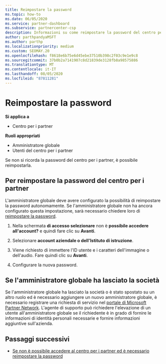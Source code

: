 ```yaml
---
title: Reimpostare la password
ms.topic: how-to
ms.date: 06/05/2020
ms.service: partner-dashboard
ms.subservice: partnercenter-csp
description: Informazioni su come reimpostare la password del centro per i partner o ricevere assistenza dall'amministratore globale dell'azienda. Inoltre, informazioni su come aggiungere un nuovo amministratore globale del centro per i partner.
author: parthpandyaMSFT
ms.author: parthp
ms.localizationpriority: medium
ms.custom: SEOMAY.20
ms.openlocfilehash: f8618e6b75e6d45ebe37510b398c2f03c9e1e9c8
ms.sourcegitcommit: 37b0b2a7141907c8d21839de3128fb8a98575886
ms.translationtype: MT
ms.contentlocale: it-IT
ms.lasthandoff: 08/05/2020
ms.locfileid: "87811281"
---
```

# <a name="reset-my-password"></a>Reimpostare la password

**Si applica a**

- Centro per i partner
 
**Ruoli appropriati**

- Amministratore globale
- Utenti del centro per i partner


Se non si ricorda la password del centro per i partner, è possibile reimpostarla.

## <a name="to-reset-your-partner-center-password"></a>Per reimpostare la password del centro per i partner

L'amministratore globale deve avere configurato la possibilità di reimpostare la password autonomamente. Se l'amministratore globale non ha ancora configurato questa impostazione, sarà necessario chiedere loro di [reimpostare la password](reset-a-user-password.md).

1. Nella schermata **di accesso selezionare** non è **possibile accedere all'account?** e quindi fare clic su **Avanti**.

2. Selezionare **account aziendale o dell'Istituto di istruzione**.

3. Viene richiesto di immettere l'ID utente e i caratteri dell'immagine o dell'audio. Fare quindi clic su **Avanti**.

4. Configurare la nuova password.

## <a name="if-your-global-admin-has-left-the-company"></a>Se l'amministratore globale ha lasciato la società

Se l'amministratore globale ha lasciato la società o è stato spostato su un altro ruolo ed è necessario aggiungere un nuovo amministratore globale, è necessario registrare una richiesta di servizio nel [portale di Microsoft Partner Network](https://partner.microsoft.com/commercial#/). L'agente di supporto può richiedere l'elevazione di un utente all'amministratore globale se il richiedente è in grado di fornire le informazioni di identità personali necessarie e fornire informazioni aggiuntive sull'azienda.

## <a name="next-steps"></a>Passaggi successivi

- [Se non è possibile accedere al centro per i partner ed è necessario reimpostare la password](unable-to-sign-in.md)